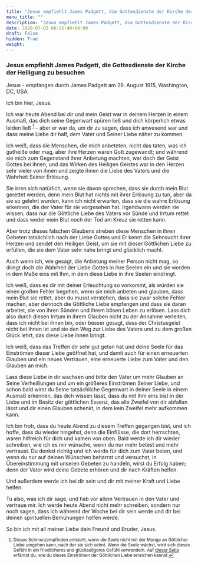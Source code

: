 ```yaml
---
title: "Jesus empfiehlt James Padgett, die Gottesdienste der Kirche der Heiligung zu besuchen"
menu_title: ""
description: "Jesus empfiehlt James Padgett, die Gottesdienste der Kirche der Heiligung zu besuchen"
date: 2020-07-03 06:25:48+00:00
draft: False
hidden: True
weight:
---
```

### Jesus empfiehlt James Padgett, die Gottesdienste der Kirche der Heiligung zu besuchen

Jesus - empfangen durch James Padgett am 29. August 1915, Washington, DC, USA.

Ich bin hier, Jesus.

Ich war heute Abend bei dir und mein Geist war in deinem Herzen in einem Ausmaß, das dich seine Gegenwart spüren ließ und dich körperlich etwas leiden ließ <sup id="a1">[1](#f1)</sup> - aber er war da, um dir zu sagen, dass ich anwesend war und dass meine Liebe dir half, dem Vater und Seiner Liebe näher zu kommen.

Ich weiß, dass die Menschen, die mich anbeteten, nicht das taten, was ich gutheiße oder mag, aber ihre Herzen waren Gott zugewandt; und während sie mich zum Gegenstand ihrer Anbetung machten, war doch der Geist Gottes bei ihnen, und das Wirken des Heiligen Geistes war in den Herzen sehr vieler von ihnen und zeigte ihnen die Liebe des Vaters und die Wahrheit Seiner Erlösung.

Sie irren sich natürlich, wenn sie davon sprechen, dass sie durch mein Blut gerettet werden, denn mein Blut hat nichts mit ihrer Erlösung zu tun, aber da sie so gelehrt wurden, kann ich nicht erwarten, dass sie die wahre Erlösung erkennen, die der Vater für sie vorgesehen hat. Irgendwann werden sie wissen, dass nur die Göttliche Liebe des Vaters vor Sünde und Irrtum rettet und dass weder mein Blut noch der Tod am Kreuz sie retten kann.

Aber trotz dieses falschen Glaubens streben diese Menschen in ihren Gebeten tatsächlich nach der Liebe Gottes und Er kennt die Sehnsucht ihrer Herzen und sendet den Heiligen Geist, um sie mit dieser Göttlichen Liebe zu erfüllen, die sie dem Vater sehr nahe bringt und glücklich macht.

Auch wenn ich, wie gesagt, die Anbetung meiner Person nicht mag, so dringt doch die Wahrheit der Liebe Gottes in ihre Seelen ein und sie werden in dem Maße eins mit Ihm, in dem diese Liebe in ihre Seelen eindringt.

Ich weiß, dass es dir mit deiner Erleuchtung so vorkommt, als würden sie einen großen Fehler begehen, wenn sie mich anbeten und glauben, dass mein Blut sie rettet, aber du musst verstehen, dass sie zwar solche Fehler machen, aber dennoch die Göttliche Liebe empfangen und dass sie daran arbeitet, sie von ihren Sünden und ihrem bösen Leben zu erlösen. Lass dich also durch diesen Irrtum in ihrem Glauben nicht zu der Annahme verleiten, dass ich nicht bei ihnen bin, oder besser gesagt, dass der Christusgeist nicht bei ihnen ist und sie den Weg zur Liebe des Vaters und zu dem großen Glück lehrt, das diese Liebe ihnen bringt.

Ich weiß, dass das Treffen dir sehr gut getan hat und deine Seele für das Einströmen dieser Liebe geöffnet hat, und damit auch für einen erneuerten Glauben und ein neues Vertrauen, eine erneuerte Liebe zum Vater und den Glauben an mich.

Lass diese Liebe in dir wachsen und bitte den Vater um mehr Glauben an Seine Verheißungen und um ein größeres Einströmen Seiner Liebe, und schon bald wirst du Seine tatsächliche Gegenwart in deiner Seele in einem Ausmaß erkennen, das dich wissen lässt, dass du mit Ihm eins bist in der Liebe und im Besitz der göttlichen Essenz, das alle Zweifel von dir abfallen lässt und dir einen Glauben schenkt, in dem kein Zweifel mehr aufkommen kann.

Ich bin froh, dass du heute Abend zu diesem Treffen gegangen bist, und ich hoffe, dass du wieder hingehst, denn die Einflüsse, die dort herrschten, waren hilfreich für dich und kamen von oben. Bald werde ich dir wieder schreiben, wie ich es mir wünsche, wenn du nur mehr betest und mehr vertraust. Du denkst richtig und ich werde für dich zum Vater beten, und wenn du nur auf deinen Wünschen beharrst und versuchst, in Übereinstimmung mit unseren Gebeten zu handeln, wirst du Erfolg haben; denn der Vater wird deine Gebete erhören und dir nach Kräften helfen.

Und außerdem werde ich bei dir sein und dir mit meiner Kraft und Liebe helfen.

Tu also, was ich dir sage, und hab vor allem Vertrauen in den Vater und vertraue mir. Ich werde heute Abend nicht mehr schreiben, sondern nur noch sagen, dass ich während der Woche bei dir sein werde und dir bei deinen spirituellen Bemühungen helfen werde.

So bin ich mit all meiner Liebe dein Freund und Bruder, Jesus.
<small>

1. <large id="f1"> Dieses Schmerzempfinden entsteht, wenn die Seele nicht mit der Menge an Göttlicher Liebe umgehen kann, nach der sie sich sehnt. Wenn die Seele wächst, wird sich dieses Gefühl in ein friedlicheres und glückseligeres Gefühl verwandeln. Auf [dieser Seite](/padgett-botschaften/das-experiment-die-goettliche-liebe-zu-spuehren/) erfährst du, wie du dieses Einströmen der Göttlichen Liebe erreichen kannst.[↩](#a1)
